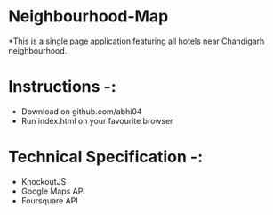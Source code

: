 # Neighbourhood-Map

*This is a single page application featuring all hotels near Chandigarh neighbourhood. 

# Instructions -:
* Download on github.com/abhi04
* Run index.html on your favourite browser

# Technical Specification -:
* KnockoutJS
* Google Maps API
* Foursquare API


